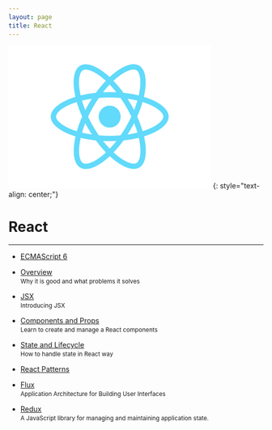 ```yaml
---
layout: page
title: React
---
```


![](/assets/images/react/logo.svg)
{: style="text-align: center;"}

# React

---

- [ECMAScript 6](slides/es6)

- [Overview](slides/overview)
  <br>
  <small>Why it is good and what problems it solves</small>

- [JSX](slides/jsx)
  <br>
  <small>Introducing JSX</small>

- [Components and Props](slides/components)
  <br>
  <small>Learn to create and manage a React components</small>

- [State and Lifecycle](slides/state)
  <br>
  <small>How to handle state in React way</small>

- [React Patterns](slides/patterns)


- [Flux](slides/flux)
  <br>
  <small>Application Architecture for Building User Interfaces</small>

- [Redux](slides/redux)
  <br>
  <small>A JavaScript library for managing and maintaining application state.</small>